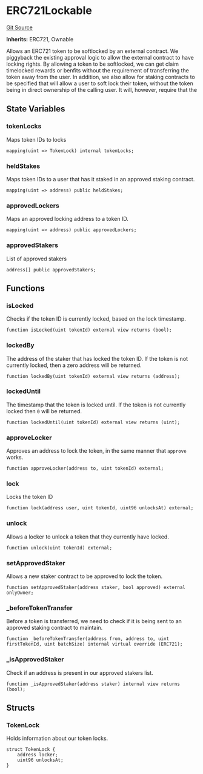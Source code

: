 # ERC721Lockable
[Git Source](https://github.com/FloorDAO/floor-v2/blob/c8169a0594ad07a37d169672a50f4155c41be809/src/contracts/tokens/extensions/ERC721Lockable.sol)

**Inherits:**
ERC721, Ownable

Allows an ERC721 token to be softlocked by an external contract. We piggyback
the existing approval logic to allow the external contract to have locking rights.
By allowing a token to be softlocked, we can get claim timelocked rewards or
benfits without the requirement of transferring the token away from the user.
In addition, we also allow for staking contracts to be specified that will allow
a user to soft lock their token, without the token being in direct ownership of
the calling user. It will, however, require that the


## State Variables
### tokenLocks
Maps token IDs to locks


```solidity
mapping(uint => TokenLock) internal tokenLocks;
```


### heldStakes
Maps token IDs to a user that has it staked in an approved staking contract.


```solidity
mapping(uint => address) public heldStakes;
```


### approvedLockers
Maps an approved locking address to a token ID.


```solidity
mapping(uint => address) public approvedLockers;
```


### approvedStakers
List of approved stakers


```solidity
address[] public approvedStakers;
```


## Functions
### isLocked

Checks if the token ID is currently locked, based on the lock timestamp.


```solidity
function isLocked(uint tokenId) external view returns (bool);
```

### lockedBy

The address of the staker that has locked the token ID. If the token is not
currently locked, then a zero address will be returned.


```solidity
function lockedBy(uint tokenId) external view returns (address);
```

### lockedUntil

The timestamp that the token is locked until. If the token is not currently
locked then `0` will be returned.


```solidity
function lockedUntil(uint tokenId) external view returns (uint);
```

### approveLocker

Approves an address to lock the token, in the same manner that `approve` works.


```solidity
function approveLocker(address to, uint tokenId) external;
```

### lock

Locks the token ID


```solidity
function lock(address user, uint tokenId, uint96 unlocksAt) external;
```

### unlock

Allows a locker to unlock a token that they currently have locked.


```solidity
function unlock(uint tokenId) external;
```

### setApprovedStaker

Allows a new staker contract to be approved to lock the token.


```solidity
function setApprovedStaker(address staker, bool approved) external onlyOwner;
```

### _beforeTokenTransfer

Before a token is transferred, we need to check if it is being sent to an approved
staking contract to maintain.


```solidity
function _beforeTokenTransfer(address from, address to, uint firstTokenId, uint batchSize) internal virtual override (ERC721);
```

### _isApprovedStaker

Check if an address is present in our approved stakers list.


```solidity
function _isApprovedStaker(address staker) internal view returns (bool);
```

## Structs
### TokenLock
Holds information about our token locks.


```solidity
struct TokenLock {
    address locker;
    uint96 unlocksAt;
}
```

